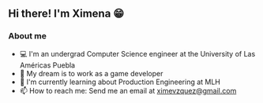 ## Hi there! I'm Ximena 😁

### About me

- 💻 I'm an undergrad Computer Science engineer at the University of Las Américas Puebla
- 👾 My dream is to work as a game developer
- 🌱 I'm currently learning about Production Engineering at MLH
- 📫 How to reach me: Send me an email at ximevzquez@gmail.com
<!--
**ximenavm7/ximenavm7** is a ✨ _special_ ✨ repository because its `README.md` (this file) appears on your GitHub profile.

Here are some ideas to get you started:

- 🔭 I’m currently working on ...
- 🌱 I’m currently learning ...
- 👯 I’m looking to collaborate on ...
- 🤔 I’m looking for help with ...
- 💬 Ask me about ...
- 📫 How to reach me: ...
- 😄 Pronouns: ...
- ⚡ Fun fact: ...
-->
